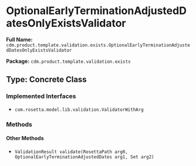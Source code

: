 # OptionalEarlyTerminationAdjustedDatesOnlyExistsValidator

**Full Name:** `cdm.product.template.validation.exists.OptionalEarlyTerminationAdjustedDatesOnlyExistsValidator`

**Package:** `cdm.product.template.validation.exists`

## Type: Concrete Class

### Implemented Interfaces

- `com.rosetta.model.lib.validation.ValidatorWithArg`

### Methods

#### Other Methods

- `ValidationResult validate(RosettaPath arg0, OptionalEarlyTerminationAdjustedDates arg1, Set arg2)`

